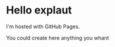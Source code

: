 <html>
<body>
<h1>Hello explaut</h1>
<p>I'm hosted with GitHub Pages.</p>
<p>You could create here anything you whant</p>
</body>
</html>